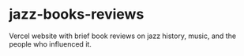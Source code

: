 # jazz-books-reviews
Vercel website with brief book reviews on jazz history, music, and the people who influenced it.
